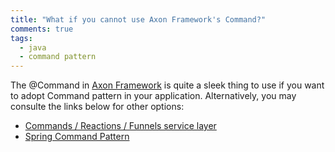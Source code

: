 ```yaml
---
title: "What if you cannot use Axon Framework's Command?"
comments: true
tags:
  - java
  - command pattern
---
```


The @Command in [Axon Framework](http://www.axonframework.org/) is quite a sleek thing to use if you want to adopt 
Command pattern in your application. Alternatively, you may consulte the links below for other options:

* [Commands / Reactions / Funnels service layer](https://github.com/eduardsi/crf-demo)
* [Spring Command Pattern](https://github.com/khannedy/spring-command-pattern)